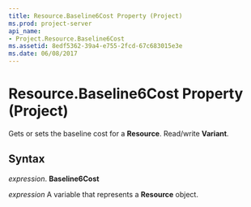```yaml
---
title: Resource.Baseline6Cost Property (Project)
ms.prod: project-server
api_name:
- Project.Resource.Baseline6Cost
ms.assetid: 8edf5362-39a4-e755-2fcd-67c683015e3e
ms.date: 06/08/2017
---
```



# Resource.Baseline6Cost Property (Project)

Gets or sets the baseline cost for a **Resource**. Read/write **Variant**.


## Syntax

 _expression_. **Baseline6Cost**

 _expression_ A variable that represents a **Resource** object.



